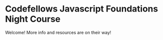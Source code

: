 # Codefellows Javascript Foundations Night Course
Welcome! More info and resources are on their way!
